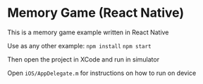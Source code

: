 # Memory Game (React Native)
This is a memory game example written in React Native

Use as any other example:
`npm install`
`npm start`

Then open the project in XCode and run in simulator

Open `iOS/AppDelegate.m` for instructions on how to run on device
